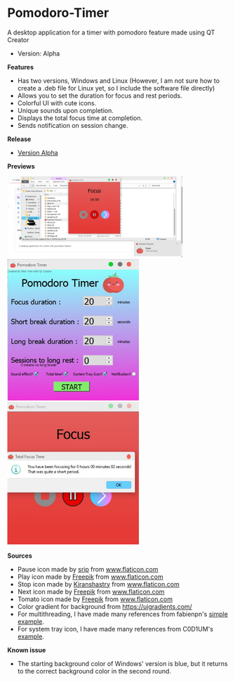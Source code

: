 # Pomodoro-Timer
A desktop application for a timer with pomodoro feature made using  QT Creator
* Version: Alpha

**Features**
 * Has two versions, Windows and Linux (However, I am not sure how to create a .deb file for Linux yet, so I include the software file directly)
 * Allows you to set the duration for focus and rest periods.
 * Colorful UI with cute icons.
 * Unique sounds upon completion.
 * Displays the total focus time at completion.
 * Sends notification on session change.

**Release**
  * <a href="https://github.com/HohShenYien/Pomodoro-Timer/releases/tag/DesktopApp">Version Alpha</a>

**Previews**

<img src = https://github.com/HohShenYien/Pomodoro-Timer/blob/main/Preview/Preview%201.jpg width="400" />

<img src = https://github.com/HohShenYien/Pomodoro-Timer/blob/main/Preview/Preview%202.jpg width="300" />

<img src = https://github.com/HohShenYien/Pomodoro-Timer/blob/main/Preview/Preview%203.jpg width="300"/>

**Sources**
  * Pause icon made by <a href="https://www.flaticon.com/authors/srip" title="srip">srip</a> from <a href="https://www.flaticon.com/" title="Flaticon">www.flaticon.com</a>
  * Play icon made by <a href="https://www.freepik.com" title="Freepik">Freepik</a> from <a href="https://www.flaticon.com/" title="Flaticon">www.flaticon.com</a>
  * Stop icon made by <a href="https://www.flaticon.com/authors/kiranshastry" title="Kiranshastry">Kiranshastry</a> from <a href="https://www.flaticon.com/" title="Flaticon">www.flaticon.com</a>
  * Next icon made by <a href="https://www.freepik.com" title="Freepik">Freepik</a> from <a href="https://www.flaticon.com/" title="Flaticon">www.flaticon.com</a>
  * Tomato icon made by <a href="https://www.freepik.com" title="Freepik">Freepik</a> from <a href="https://www.flaticon.com/" title="Flaticon">www.flaticon.com</a>
  * Color gradient for background from https://uigradients.com/
  * For multithreading, I have made many references from fabienpn's <a href="https://github.com/fabienpn/simple-qt-thread-example">simple example</a>.
  * For system tray icon, I have made many references from C0D1UM's <a href="https://github.com/C0D1UM/system-tray-icon-qt">example</a>.

**Known issue**
  * The starting background color of Windows' version is blue, but it returns to the correct background color in the second round.
